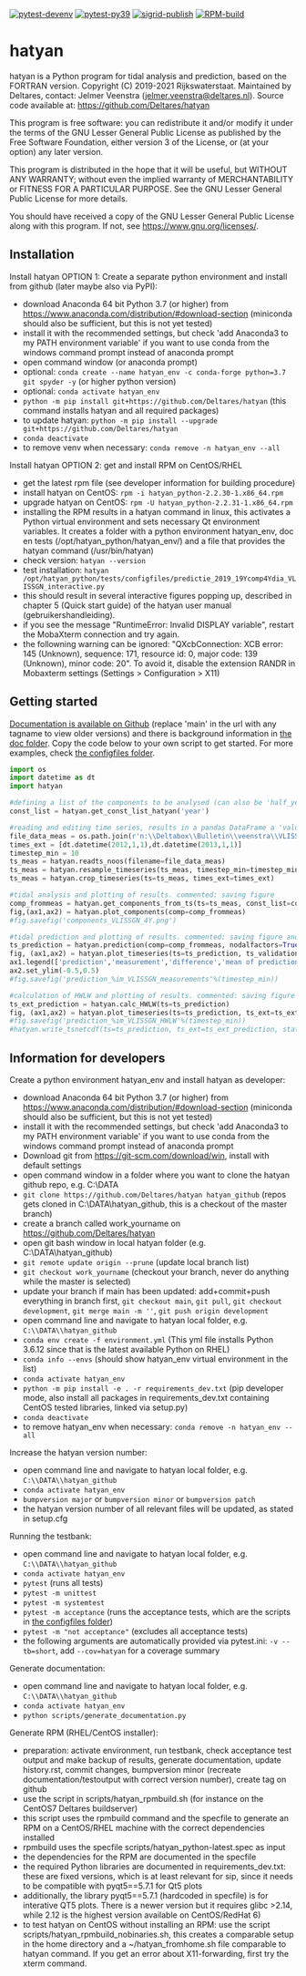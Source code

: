 [![pytest-devenv](https://github.com/Deltares/hatyan/actions/workflows/pytest-devenv.yml/badge.svg?branch=main)](https://github.com/Deltares/hatyan/actions/workflows/pytest-devenv.yml)
[![pytest-py39](https://github.com/Deltares/hatyan/actions/workflows/pytest-py39.yml/badge.svg?branch=main)](https://github.com/Deltares/hatyan/actions/workflows/pytest-py39.yml)
[![sigrid-publish](https://github.com/Deltares/hatyan/actions/workflows/sigrid-publish.yml/badge.svg?branch=main)](https://github.com/Deltares/hatyan/actions/workflows/sigrid-publish.yml)
[![RPM-build](https://github.com/Deltares/hatyan/actions/workflows/RPM-build.yml/badge.svg?branch=main&event=release)](https://github.com/Deltares/hatyan/actions/workflows/RPM-build.yml)

# hatyan

hatyan is a Python program for tidal analysis and prediction, based on the FORTRAN version. 
Copyright (C) 2019-2021 Rijkswaterstaat.  Maintained by Deltares, contact: Jelmer Veenstra (jelmer.veenstra@deltares.nl). 
Source code available at: https://github.com/Deltares/hatyan

This program is free software: you can redistribute it and/or modify
it under the terms of the GNU Lesser General Public License as published by
the Free Software Foundation, either version 3 of the License, or
(at your option) any later version.

This program is distributed in the hope that it will be useful,
but WITHOUT ANY WARRANTY; without even the implied warranty of
MERCHANTABILITY or FITNESS FOR A PARTICULAR PURPOSE.  See the
GNU Lesser General Public License for more details.

You should have received a copy of the GNU Lesser General Public License
along with this program.  If not, see <https://www.gnu.org/licenses/>.


Installation
--------

Install hatyan OPTION 1: Create a separate python environment and install from github (later maybe also via PyPI):

- download Anaconda 64 bit Python 3.7 (or higher) from https://www.anaconda.com/distribution/#download-section (miniconda should also be sufficient, but this is not yet tested)
- install it with the recommended settings, but check 'add Anaconda3 to my PATH environment variable' if you want to use conda from the windows command prompt instead of anaconda prompt
- open command window (or anaconda prompt)
- optional: ``conda create --name hatyan_env -c conda-forge python=3.7 git spyder -y`` (or higher python version)
- optional: ``conda activate hatyan_env``
- ``python -m pip install git+https://github.com/Deltares/hatyan`` (this command installs hatyan and all required packages)
- to update hatyan: ``python -m pip install --upgrade git+https://github.com/Deltares/hatyan``
- ``conda deactivate``
- to remove venv when necessary: ``conda remove -n hatyan_env --all``

Install hatyan OPTION 2: get and install RPM on CentOS/RHEL

- get the latest rpm file (see developer information for building procedure)
- install hatyan on CentOS: ``rpm -i hatyan_python-2.2.30-1.x86_64.rpm``
- upgrade hatyan on CentOS: ``rpm -U hatyan_python-2.2.31-1.x86_64.rpm``
- installing the RPM results in a hatyan command in linux, this activates a Python virtual environment and sets necessary Qt environment variables. It creates a folder with a python environment hatyan_env, doc en tests (/opt/hatyan_python/hatyan_env/) and a file that provides the hatyan command (/usr/bin/hatyan)
- check version: ``hatyan --version``
- test installation: ``hatyan /opt/hatyan_python/tests/configfiles/predictie_2019_19Ycomp4Ydia_VLISSGN_interactive.py``
- this should result in several interactive figures popping up, described in chapter 5 (Quick start guide) of the hatyan user manual (gebruikershandleiding).
- if you see the message "RuntimeError: Invalid DISPLAY variable", restart the MobaXterm connection and try again.
- the followning warning can be ignored: "QXcbConnection: XCB error: 145 (Unknown), sequence: 171, resource id: 0, major code: 139 (Unknown), minor code: 20". To avoid it, disable the extension RANDR in Mobaxterm settings (Settings > Configuration > X11)


Getting started
--------

[Documentation is available on Github](https://htmlpreview.github.io/?https://github.com/Deltares/hatyan/blob/main/doc/hatyan/index.html) (replace 'main' in the url with any tagname to view older versions) and there is background information in [the doc folder](https://github.com/Deltares/hatyan/tree/main/doc). Copy the code below to your own script to get started. For more examples, check [the configfiles folder](https://github.com/Deltares/hatyan/tree/main/tests/configfiles).

```python
import os
import datetime as dt
import hatyan

#defining a list of the components to be analysed (can also be 'half_year' and others, 'year' contains 94 components and the mean H0)
const_list = hatyan.get_const_list_hatyan('year')

#reading and editing time series, results in a pandas DataFrame a 'values' column (water level in meters) and a pd.DatetimeIndex as index (timestamps as datetime.datetime)
file_data_meas = os.path.join(r'n:\\Deltabox\\Bulletin\\veenstra\\VLISSGN_waterlevel_20101201_20140101.noos')
times_ext = [dt.datetime(2012,1,1),dt.datetime(2013,1,1)]
timestep_min = 10
ts_meas = hatyan.readts_noos(filename=file_data_meas)
ts_meas = hatyan.resample_timeseries(ts_meas, timestep_min=timestep_min)
ts_meas = hatyan.crop_timeseries(ts=ts_meas, times_ext=times_ext)

#tidal analysis and plotting of results. commented: saving figure  
comp_frommeas = hatyan.get_components_from_ts(ts=ts_meas, const_list=const_list, nodalfactors=True, xfac=True, return_allyears=False, fu_alltimes=True, analysis_peryear=False)
fig,(ax1,ax2) = hatyan.plot_components(comp=comp_frommeas)
#fig.savefig('components_VLISSGN_4Y.png')

#tidal prediction and plotting of results. commented: saving figure and writing to netCDF
ts_prediction = hatyan.prediction(comp=comp_frommeas, nodalfactors=True, xfac=True, fu_alltimes=True, times_ext=times_ext, timestep_min=timestep_min)
fig, (ax1,ax2) = hatyan.plot_timeseries(ts=ts_prediction, ts_validation=ts_meas)
ax1.legend(['prediction','measurement','difference','mean of prediction'])
ax2.set_ylim(-0.5,0.5)
#fig.savefig('prediction_%im_VLISSGN_measurements'%(timestep_min))

#calculation of HWLW and plotting of results. commented: saving figure
ts_ext_prediction = hatyan.calc_HWLW(ts=ts_prediction)
fig, (ax1,ax2) = hatyan.plot_timeseries(ts=ts_prediction, ts_ext=ts_ext_prediction)
#fig.savefig('prediction_%im_VLISSGN_HWLW'%(timestep_min))
#hatyan.write_tsnetcdf(ts=ts_prediction, ts_ext=ts_ext_prediction, station='VLISSGN', vertref='NAP', filename='prediction_%im_VLISSGN.nc'%(timestep_min))
```

Information for developers
--------

Create a python environment hatyan_env and install hatyan as developer:

- download Anaconda 64 bit Python 3.7 (or higher) from https://www.anaconda.com/distribution/#download-section (miniconda should also be sufficient, but this is not yet tested)
- install it with the recommended settings, but check 'add Anaconda3 to my PATH environment variable' if you want to use conda from the windows command prompt instead of anaconda prompt
- Download git from https://git-scm.com/download/win, install with default settings
- open command window in a folder where you want to clone the hatyan github repo, e.g. C:\\DATA
- ``git clone https://github.com/Deltares/hatyan hatyan_github`` (repos gets cloned in C:\\DATA\\hatyan_github, this is a checkout of the master branch)
- create a branch called work_yourname on https://github.com/Deltares/hatyan
- open git bash window in local hatyan folder (e.g. C:\\DATA\\hatyan_github)
- ``git remote update origin --prune`` (update local branch list)
- ``git checkout work_yourname`` (checkout your branch, never do anything while the master is selected)
- update your branch if main has been updated: add+commit+push everything in branch first, ``git checkout main``, ``git pull``, ``git checkout development``, ``git merge main -m ''``, ``git push origin development``
- open command line and navigate to hatyan local folder, e.g. ``C:\\DATA\\hatyan_github``
- ``conda env create -f environment.yml`` (This yml file installs Python 3.6.12 since that is the latest available Python on RHEL)
- ``conda info --envs`` (should show hatyan_env virtual environment in the list)
- ``conda activate hatyan_env``
- ``python -m pip install -e . -r requirements_dev.txt`` (pip developer mode, also install all packages in requirements_dev.txt containing CentOS tested libraries, linked via setup.py)
- ``conda deactivate``
- to remove hatyan_env when necessary: ``conda remove -n hatyan_env --all``

Increase the hatyan version number:

- open command line and navigate to hatyan local folder, e.g. ``C:\\DATA\\hatyan_github``
- ``conda activate hatyan_env``
- ``bumpversion major`` or ``bumpversion minor`` or ``bumpversion patch``
- the hatyan version number of all relevant files will be updated, as stated in setup.cfg

Running the testbank:

- open command line and navigate to hatyan local folder, e.g. ``C:\\DATA\\hatyan_github``
- ``conda activate hatyan_env``
- ``pytest`` (runs all tests)
- ``pytest -m unittest``
- ``pytest -m systemtest``
- ``pytest -m acceptance`` (runs the acceptance tests, which are the scripts in [the configfiles folder](https://github.com/Deltares/hatyan/tree/main/tests/configfiles))
- ``pytest -m "not acceptance"`` (excludes all acceptance tests)
- the following arguments are automatically provided via pytest.ini: ``-v --tb=short``, add ``--cov=hatyan`` for a coverage summary

Generate documentation:

- open command line and navigate to hatyan local folder, e.g. ``C:\\DATA\\hatyan_github``
- ``conda activate hatyan_env``
- ``python scripts/generate_documentation.py``

Generate RPM (RHEL/CentOS installer):

- preparation: activate environment, run testbank, check acceptance test output and make backup of results, generate documentation, update history.rst, commit changes, bumpversion minor (recreate documentation/testoutput with correct version number), create tag on github
- use the script in scripts/hatyan_rpmbuild.sh (for instance on the CentOS7 Deltares buildserver)
- this script uses the rpmbuild command and the specfile to generate an RPM on a CentOS/RHEL machine with the correct dependencies installed
- rpmbuild uses the specfile scripts/hatyan_python-latest.spec as input
- the dependencies for the RPM are documented in the specfile
- the required Python libraries are documented in requirements_dev.txt: these are fixed versions, which is at least relevant for sip, since it needs to be compatible with pyqt5==5.7.1 for Qt5 plots
- additionally, the library pyqt5==5.7.1 (hardcoded in specfile) is for interative QT5 plots. There is a newer version but it requires glibc >2.14, while 2.12 is the highest version available on CentOS/RedHat 6)
- to test hatyan on CentOS without installing an RPM: use the script scripts/hatyan_rpmbuild_nobinaries.sh, this creates a comparable setup in the home directory and a ~/hatyan_fromhome.sh file comparable to hatyan command. If you get an error about X11-forwarding, first try the xterm command.
